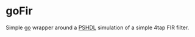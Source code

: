 # goFir

Simple [go](http://golang.org) wrapper around a [PSHDL](http://pshdl.org/pshdl.html) simulation of a simple 4tap FIR filter.
